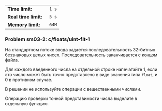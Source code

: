 |                       |        |
|-----------------------|--------|
| **Time limit:**       | ` 1 s` |
|  **Real time limit:** | ` 5 s` |
|  **Memory limit:**    | ` 64M` |


### Problem sm03-2: c/floats/uint-fit-1

На стандартном потоке ввода задается последовательность 32-битных
беззнаковых целых чисел. Последовательность заканчивается с
концом файла.

Для каждого введенного числа на отдельной строке напечатайте 1,
если это число может быть точно представлено в виде значения типа
`float`, и 0 в противном случае.

В решении не используйте операции с вещественными числами.

Операцию проверки точной представимости числа выделите в
отдельную функцию.

